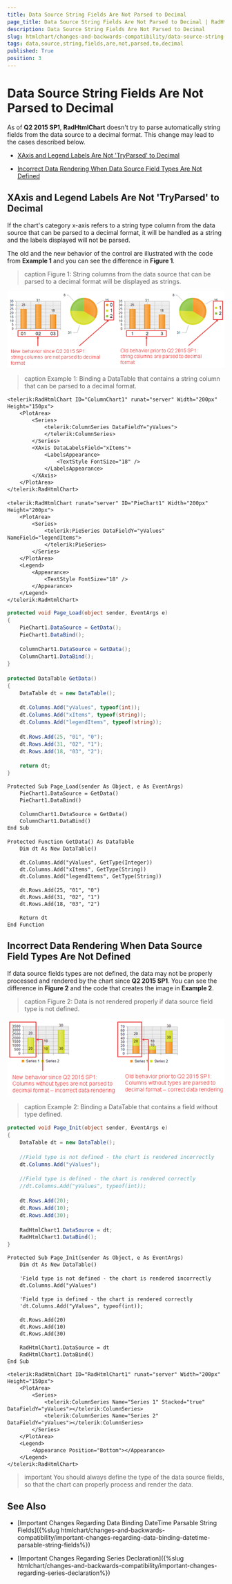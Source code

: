 ```yaml
---
title: Data Source String Fields Are Not Parsed to Decimal
page_title: Data Source String Fields Are Not Parsed to Decimal | RadHtmlChart for ASP.NET AJAX Documentation
description: Data Source String Fields Are Not Parsed to Decimal
slug: htmlchart/changes-and-backwards-compatibility/data-source-string-fields-are-not-parsed-to-decimal
tags: data,source,string,fields,are,not,parsed,to,decimal
published: True
position: 3
---
```


# Data Source String Fields Are Not Parsed to Decimal

As of **Q2 2015 SP1**, **RadHtmlChart** doesn't try to parse automatically string fields from the data source to a decimal format. This change may lead to the cases described below.

* [XAxis and Legend Labels Are Not 'TryParsed' to Decimal](#xaxis-and-legend-labels-are-not-tryparsed-to-decimal)

* [Incorrect Data Rendering When Data Source Field Types Are Not Defined](#incorrect-data-rendering-when-data-source-field-types-are-not-defined)

## XAxis and Legend Labels Are Not 'TryParsed' to Decimal

If the chart's category x-axis refers to a string type column from the data source that can be parsed to a decimal format, it will be handled as a string and the labels displayed will not be parsed.

The old and the new behavior of the control are illustrated with the code from **Example 1** and you can see the difference in **Figure 1**.

>caption Figure 1: String columns from the data source that can be parsed to a decimal format will be displayed as strings.

![data-source-string-fields-are-not-parsed-to-decimal](images/data-source-string-fields-are-not-parsed-to-decimal.png)

>caption Example 1: Binding a DataTable that contains a string column that can be parsed to a decimal format.

````ASP.NET
<telerik:RadHtmlChart ID="ColumnChart1" runat="server" Width="200px" Height="150px">
	<PlotArea>
		<Series>
			<telerik:ColumnSeries DataFieldY="yValues">
			</telerik:ColumnSeries>
		</Series>
		<XAxis DataLabelsField="xItems">
			<LabelsAppearance>
				<TextStyle FontSize="18" />
			</LabelsAppearance>
		</XAxis>
	</PlotArea>
</telerik:RadHtmlChart>

<telerik:RadHtmlChart runat="server" ID="PieChart1" Width="200px" Height="200px">
	<PlotArea>
		<Series>
			<telerik:PieSeries DataFieldY="yValues" NameField="legendItems">
			</telerik:PieSeries>
		</Series>
	</PlotArea>
	<Legend>
		<Appearance>
			<TextStyle FontSize="18" />
		</Appearance>
	</Legend>
</telerik:RadHtmlChart>
````

````C#
protected void Page_Load(object sender, EventArgs e)
{
	PieChart1.DataSource = GetData();
	PieChart1.DataBind();

	ColumnChart1.DataSource = GetData();
	ColumnChart1.DataBind();
}

protected DataTable GetData()
{
	DataTable dt = new DataTable();

	dt.Columns.Add("yValues", typeof(int));
	dt.Columns.Add("xItems", typeof(string));
	dt.Columns.Add("legendItems", typeof(string));

	dt.Rows.Add(25, "01", "0");
	dt.Rows.Add(31, "02", "1");
	dt.Rows.Add(18, "03", "2");

	return dt;
}
````
````VB
Protected Sub Page_Load(sender As Object, e As EventArgs)
	PieChart1.DataSource = GetData()
	PieChart1.DataBind()

	ColumnChart1.DataSource = GetData()
	ColumnChart1.DataBind()
End Sub

Protected Function GetData() As DataTable
	Dim dt As New DataTable()

	dt.Columns.Add("yValues", GetType(Integer))
	dt.Columns.Add("xItems", GetType(String))
	dt.Columns.Add("legendItems", GetType(String))

	dt.Rows.Add(25, "01", "0")
	dt.Rows.Add(31, "02", "1")
	dt.Rows.Add(18, "03", "2")

	Return dt
End Function
````

## Incorrect Data Rendering When Data Source Field Types Are Not Defined

If data source fields types are not defined, the data may not be properly processed and rendered by the chart since **Q2 2015 SP1**.  You can see the difference in **Figure 2** and the code that creates the image in **Example 2**.

>caption Figure 2: Data is not rendered properly if data source field type is not defined.

![incorrect-correct-data-rendering](images/incorrect-correct-data-rendering.png)

>caption Example 2: Binding a DataTable that contains a field without type defined.

````C#
protected void Page_Init(object sender, EventArgs e)
{
	DataTable dt = new DataTable();

	//Field type is not defined - the chart is rendered incorrectly
	dt.Columns.Add("yValues");

	//Field type is defined - the chart is rendered correctly
	//dt.Columns.Add("yValues", typeof(int));

	dt.Rows.Add(20);
	dt.Rows.Add(10);
	dt.Rows.Add(30);

	RadHtmlChart1.DataSource = dt;
	RadHtmlChart1.DataBind();
}
````
````VB
Protected Sub Page_Init(sender As Object, e As EventArgs)
	Dim dt As New DataTable()

	'Field type is not defined - the chart is rendered incorrectly
	dt.Columns.Add("yValues")

	'Field type is defined - the chart is rendered correctly
	'dt.Columns.Add("yValues", typeof(int));

	dt.Rows.Add(20)
	dt.Rows.Add(10)
	dt.Rows.Add(30)

	RadHtmlChart1.DataSource = dt
	RadHtmlChart1.DataBind()
End Sub
````

````ASP.NET
<telerik:RadHtmlChart ID="RadHtmlChart1" runat="server" Width="200px" Height="150px">
	<PlotArea>
		<Series>
			<telerik:ColumnSeries Name="Series 1" Stacked="true" DataFieldY="yValues"></telerik:ColumnSeries>
			<telerik:ColumnSeries Name="Series 2" DataFieldY="yValues"></telerik:ColumnSeries>
		</Series>
	</PlotArea>
	<Legend>
		<Appearance Position="Bottom"></Appearance>
	</Legend>
</telerik:RadHtmlChart>
````

>important You should always define the type of the data source fields, so that the chart can properly process and render the data.


## See Also

 * [Important Changes Regarding Data Binding DateTime Parsable String Fields]({%slug htmlchart/changes-and-backwards-compatibility/important-changes-regarding-data-binding-datetime-parsable-string-fields%})

 * [Important Changes Regarding Series Declaration]({%slug htmlchart/changes-and-backwards-compatibility/important-changes-regarding-series-declaration%})
 
